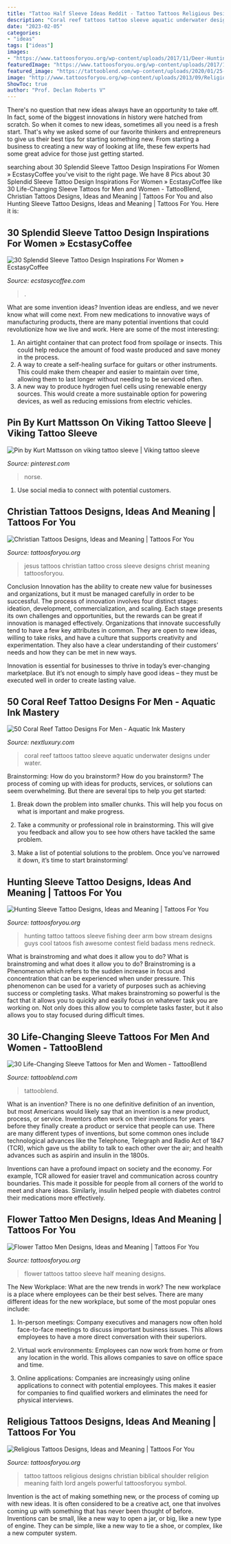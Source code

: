 ```yaml
---
title: "Tattoo Half Sleeve Ideas Reddit - Tattoo Tattoos Religious Designs Christian Biblical Shoulder Religion Meaning Faith Lord Angels Powerful Tattoosforyou Symbol"
description: "Coral reef tattoos tattoo sleeve aquatic underwater designs under water"
date: "2023-02-05"
categories:
- "ideas"
tags: ["ideas"]
images:
- "https://www.tattoosforyou.org/wp-content/uploads/2017/11/Deer-Hunting-Sleeve-Tattoo.jpg"
featuredImage: "https://www.tattoosforyou.org/wp-content/uploads/2017/11/Deer-Hunting-Sleeve-Tattoo.jpg"
featured_image: "https://tattooblend.com/wp-content/uploads/2020/01/25-1.jpg"
image: "http://www.tattoosforyou.org/wp-content/uploads/2013/09/Religious-Tattoo-Designs-For-Men.jpg"
ShowToc: true
author: "Prof. Declan Roberts V"
---
```



There's no question that new ideas always have an opportunity to take off. In fact, some of the biggest innovations in history were hatched from scratch. So when it comes to new ideas, sometimes all you need is a fresh start. That's why we asked some of our favorite thinkers and entrepreneurs to give us their best tips for starting something new. From starting a business to creating a new way of looking at life, these few experts had some great advice for those just getting started.

	

		
searching about 30 Splendid Sleeve Tattoo Design Inspirations For Women » EcstasyCoffee you've visit to the right page. We have 8 Pics about 30 Splendid Sleeve Tattoo Design Inspirations For Women » EcstasyCoffee like 30 Life-Changing Sleeve Tattoos for Men and Women - TattooBlend, Christian Tattoos Designs, Ideas and Meaning | Tattoos For You and also Hunting Sleeve Tattoo Designs, Ideas and Meaning | Tattoos For You. Here it is:
		
    
## 30 Splendid Sleeve Tattoo Design Inspirations For Women » EcstasyCoffee

<img loading=lazy src="https://i0.wp.com/www.ecstasycoffee.com/wp-content/uploads/2016/09/Intricate-Geometric-Women’s-Tattoo-Design.jpg?resize=600%2C867" onerror="this.onerror=null;this.src='https://tse3.mm.bing.net/th?id=OIP.v5mlehx3lfyVlrDU7muCXAHaKs&amp;pid=15.1';" alt="30 Splendid Sleeve Tattoo Design Inspirations For Women » EcstasyCoffee">

_Source: ecstasycoffee.com_

>. 

	

What are some invention ideas?
Invention ideas are endless, and we never know what will come next. From new medications to innovative ways of manufacturing products, there are many potential inventions that could revolutionize how we live and work. Here are some of the most interesting: 
1. An airtight container that can protect food from spoilage or insects. This could help reduce the amount of food waste produced and save money in the process. 
2. A way to create a self-healing surface for guitars or other instruments. This could make them cheaper and easier to maintain over time, allowing them to last longer without needing to be serviced often. 
3. A new way to produce hydrogen fuel cells using renewable energy sources. This would create a more sustainable option for powering devices, as well as reducing emissions from electric vehicles. 

    
## Pin By Kurt Mattsson On Viking Tattoo Sleeve | Viking Tattoo Sleeve

<img loading=lazy src="https://i.pinimg.com/736x/fd/0b/e8/fd0be807d975eb107598a8880d3da00f--tattoo-ideas.jpg" onerror="this.onerror=null;this.src='https://tse4.mm.bing.net/th?id=OIP.LiXR2QFxBsRiZ9ROOqBc7wHaJ3&amp;pid=15.1';" alt="Pin by Kurt Mattsson on viking tattoo sleeve | Viking tattoo sleeve">

_Source: pinterest.com_

>norse. 

	

1. Use social media to connect with potential customers.

    
## Christian Tattoos Designs, Ideas And Meaning | Tattoos For You

<img loading=lazy src="https://www.tattoosforyou.org/wp-content/uploads/2013/09/Christian-Sleeve-Tattoos.jpg" onerror="this.onerror=null;this.src='https://tse2.mm.bing.net/th?id=OIP.ALJYOXuWGkYdZc3QOowC0wHaJ4&amp;pid=15.1';" alt="Christian Tattoos Designs, Ideas and Meaning | Tattoos For You">

_Source: tattoosforyou.org_

>jesus tattoos christian tattoo cross sleeve designs christ meaning tattoosforyou. 

	

Conclusion
Innovation has the ability to create new value for businesses and organizations, but it must be managed carefully in order to be successful. The process of innovation involves four distinct stages: ideation, development, commercialization, and scaling. Each stage presents its own challenges and opportunities, but the rewards can be great if innovation is managed effectively.
Organizations that innovate successfully tend to have a few key attributes in common. They are open to new ideas, willing to take risks, and have a culture that supports creativity and experimentation. They also have a clear understanding of their customers’ needs and how they can be met in new ways.

 Innovation is essential for businesses to thrive in today’s ever-changing marketplace. But it’s not enough to simply have good ideas – they must be executed well in order to create lasting value.

    
## 50 Coral Reef Tattoo Designs For Men - Aquatic Ink Mastery

<img loading=lazy src="http://nextluxury.com/wp-content/uploads/aquatic-coral-reef-full-sleeve-tattoos-for-gentlemen.jpg" onerror="this.onerror=null;this.src='https://tse3.mm.bing.net/th?id=OIP.srW7dLF5jiM83J5nMJs7agHaKi&amp;pid=15.1';" alt="50 Coral Reef Tattoo Designs For Men - Aquatic Ink Mastery">

_Source: nextluxury.com_

>coral reef tattoos tattoo sleeve aquatic underwater designs under water. 

	

Brainstorming: How do you brainstorm?
How do you brainstorm? The process of coming up with ideas for products, services, or solutions can seem overwhelming. But there are several tips to help you get started:
1. Break down the problem into smaller chunks. This will help you focus on what is important and make progress.

2. Take a community or professional role in brainstorming. This will give you feedback and allow you to see how others have tackled the same problem.

3. Make a list of potential solutions to the problem. Once you’ve narrowed it down, it’s time to start brainstorming!

    
## Hunting Sleeve Tattoo Designs, Ideas And Meaning | Tattoos For You

<img loading=lazy src="https://www.tattoosforyou.org/wp-content/uploads/2017/11/Deer-Hunting-Sleeve-Tattoo.jpg" onerror="this.onerror=null;this.src='https://tse2.mm.bing.net/th?id=OIP.bUKkkpN_cF3qik-XpR7yggHaJ4&amp;pid=15.1';" alt="Hunting Sleeve Tattoo Designs, Ideas and Meaning | Tattoos For You">

_Source: tattoosforyou.org_

>hunting tattoo tattoos sleeve fishing deer arm bow stream designs guys cool tatoos fish awesome contest field badass mens redneck. 

	

What is brainstroming and what does it allow you to do?
What is brainstroming and what does it allow you to do? Brainstroming is a Phenomenon which refers to the sudden increase in focus and concentration that can be experienced when under pressure. This phenomenon can be used for a variety of purposes such as achieving success or completing tasks. What makes brainstroming so powerful is the fact that it allows you to quickly and easily focus on whatever task you are working on. Not only does this allow you to complete tasks faster, but it also allows you to stay focused during difficult times.

    
## 30 Life-Changing Sleeve Tattoos For Men And Women - TattooBlend

<img loading=lazy src="https://tattooblend.com/wp-content/uploads/2020/01/25-1.jpg" onerror="this.onerror=null;this.src='https://tse2.mm.bing.net/th?id=OIP.oeaBcAoY_T05zG8eA79gAgHaNj&amp;pid=15.1';" alt="30 Life-Changing Sleeve Tattoos for Men and Women - TattooBlend">

_Source: tattooblend.com_

>tattooblend. 

	

What is an invention?
There is no one definitive definition of an invention, but most Americans would likely say that an invention is a new product, process, or service.  Inventors often work on their inventions for years before they finally create a product or service that people can use. 
There are many different types of inventions, but some common ones include technological advances like the Telephone, Telegraph and Radio Act of 1847 (TCR), which gave us the ability to talk to each other over the air; and health advances such as aspirin and insulin in the 1800s. 

Inventions can have a profound impact on society and the economy. For example, TCR allowed for easier travel and communication across country boundaries. This made it possible for people from all corners of the world to meet and share ideas. Similarly, insulin helped people with diabetes control their medications more effectively.

    
## Flower Tattoo Men Designs, Ideas And Meaning | Tattoos For You

<img loading=lazy src="https://www.tattoosforyou.org/wp-content/uploads/2017/09/Half-Sleeve-Flower-Tattoos-for-Men.jpg" onerror="this.onerror=null;this.src='https://tse3.mm.bing.net/th?id=OIP.RiltIvKcjZ-ckH5w0PjCXQHaJ4&amp;pid=15.1';" alt="Flower Tattoo Men Designs, Ideas and Meaning | Tattoos For You">

_Source: tattoosforyou.org_

>flower tattoos tattoo sleeve half meaning designs. 

	

The New Workplace: What are the new trends in work?
The new workplace is a place where employees can be their best selves. There are many different ideas for the new workplace, but some of the most popular ones include:
1. In-person meetings: Company executives and managers now often hold face-to-face meetings to discuss important business issues. This allows employees to have a more direct conversation with their superiors.

2. Virtual work environments: Employees can now work from home or from any location in the world. This allows companies to save on office space and time.

3. Online applications: Companies are increasingly using online applications to connect with potential employees. This makes it easier for companies to find qualified workers and eliminates the need for physical interviews.

    
## Religious Tattoos Designs, Ideas And Meaning | Tattoos For You

<img loading=lazy src="http://www.tattoosforyou.org/wp-content/uploads/2013/09/Religious-Tattoo-Designs-For-Men.jpg" onerror="this.onerror=null;this.src='https://tse4.mm.bing.net/th?id=OIP.YDQ5kh_Pswga-iEErwtNoQHaJ6&amp;pid=15.1';" alt="Religious Tattoos Designs, Ideas and Meaning | Tattoos For You">

_Source: tattoosforyou.org_

>tattoo tattoos religious designs christian biblical shoulder religion meaning faith lord angels powerful tattoosforyou symbol. 

	

Invention is the act of making something new, or the process of coming up with new ideas. It is often considered to be a creative act, one that involves coming up with something that has never been thought of before. Inventions can be small, like a new way to open a jar, or big, like a new type of engine. They can be simple, like a new way to tie a shoe, or complex, like a new computer system.

